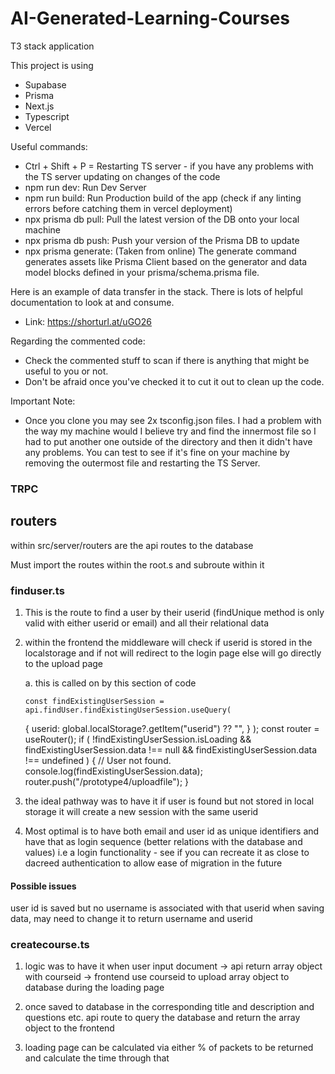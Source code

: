 # AI-Generated-Learning-Courses

T3 stack application

This project is using

- Supabase
- Prisma
- Next.js
- Typescript
- Vercel

Useful commands:

- Ctrl + Shift + P = Restarting TS server - if you have any problems with the TS server updating on changes of the code
- npm run dev: Run Dev Server
- npm run build: Run Production build of the app (check if any linting errors before catching them in vercel deployment)
- npx prisma db pull: Pull the latest version of the DB onto your local machine
- npx prisma db push: Push your version of the Prisma DB to update
- npx prisma generate: (Taken from online) The generate command generates assets like Prisma Client based on the generator and data model blocks defined in your prisma/schema.prisma file.

Here is an example of data transfer in the stack. There is lots of helpful documentation to look at and consume.

- Link: https://shorturl.at/uGO26

Regarding the commented code:

- Check the commented stuff to scan if there is anything that might be useful to you or not.
- Don't be afraid once you've checked it to cut it out to clean up the code.

Important Note:

- Once you clone you may see 2x tsconfig.json files. I had a problem with the way my machine would I believe try and find the innermost file so I had to put another one outside of the directory and then it didn't have any problems. You can test to see if it's fine on your machine by removing the outermost file and restarting the TS Server.

### TRPC

## routers

within src/server/routers are the api routes to the database

Must import the routes within the root.s and subroute within it

### finduser.ts

1.  This is the route to find a user by their userid (findUnique method is only valid with either userid or email) and all their relational data

2.  within the frontend the middleware will check if userid is stored in the localstorage and if not will redirect to the login page else will go directly to the upload page

    a. this is called on by this section of code

        const findExistingUserSession = api.findUser.findExistingUserSession.useQuery(

    {
    userid: global.localStorage?.getItem("userid") ?? "",
    }
    );
    const router = useRouter();
    if (
    !findExistingUserSession.isLoading &&
    findExistingUserSession.data !== null &&
    findExistingUserSession.data !== undefined
    ) {
    // User not found.
    console.log(findExistingUserSession.data);
    router.push("/prototype4/uploadfile");
    }

3.  the ideal pathway was to have it if user is found but not stored in local storage it will create a new session with the same userid

4.  Most optimal is to have both email and user id as unique identifiers and have that as login sequence (better relations with the database and values) i.e a login functionality - see if you can recreate it as close to dacreed authentication to allow ease of migration in the future

#### Possible issues

user id is saved but no username is associated with that userid when saving data, may need to change it to return username and userid

### createcourse.ts

1. logic was to have it when user input document -> api return array object with courseid -> frontend use courseid to upload array object to database during the loading page

2. once saved to database in the corresponding title and description and questions etc. api route to query the database and return the array object to the frontend

3. loading page can be calculated via either % of packets to be returned and calculate the time through that
